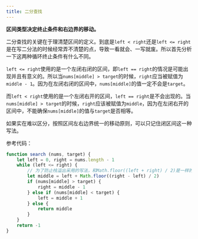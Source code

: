 ```yaml
---
title: 二分查找
---
```

**区间类型决定终止条件和右边界的移动。**

二分查找的关键在于理清楚区间的定义。到底是`left < right`还是`left <= right`是在写二分法的时候经常弄不清楚的点，导致一看就会、一写就废。所以首先分析一下这两种循环终止条件有什么不同。

`left <= right`使用的是一个左闭右闭的区间，即`left == right`的情况是可能出现并且有意义的。所以当`nums[middle] > target`的时候，`right`应当被赋值为`middle - 1`。因为在左闭右闭的区间中，`nums[middle]`的值一定不会是`target`。

而`left < right`使用的是一个左闭右开的区间，`left == right`是不会出现的。当`nums[middle] > target`的时候，`right`应该被赋值为`middle`，因为在左闭右开的区间中，不能确保`nums[middle]`的值与`target`是否相等。

如果实在难以区分，按照区间左右边界统一的移动原则，可以只记住闭区间这一种写法。

参考代码：

```js
function search (nums, target) {
    let left = 0, right = nums.length - 1
    while (left <= right) {
        // 为了防止栈溢出采用的写法，和Math.floor((left + right) / 2)是一样的效果。
        let middle = left + Math.floor((right - left) / 2)
        if (nums[middle] > target) {
            right = middle - 1
        } else if (nums[middle] < target) {
            left = middle + 1
        } else {
            return middle
        }
    }
    return -1
}
```
